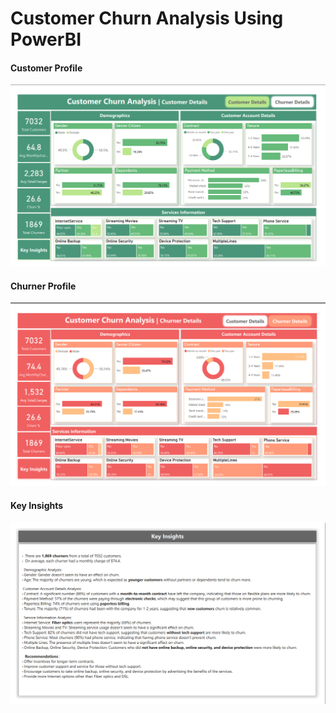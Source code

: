 # Customer Churn Analysis Using PowerBI

#### Customer Profile

![](https://github.com/Tushara08/Portfolio-Projects/blob/main/Churn%20Analysis%20-%20Power%20BI/proj2-img1.png)

#### Churner Profile
![](https://github.com/Tushara08/Portfolio-Projects/blob/main/Churn%20Analysis%20-%20Power%20BI/proj2-img2.png)

#### Key Insights
![](https://github.com/Tushara08/Portfolio-Projects/blob/main/Churn%20Analysis%20-%20Power%20BI/proj2-img3.png)
